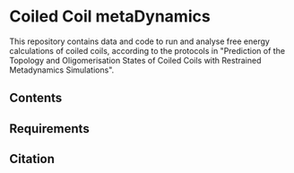 # Coiled Coil metaDynamics

This repository contains data and code to run and analyse free energy calculations of coiled coils, according to the protocols in "Prediction of the Topology and Oligomerisation States of Coiled Coils with Restrained Metadynamics Simulations".

## Contents


## Requirements


## Citation
